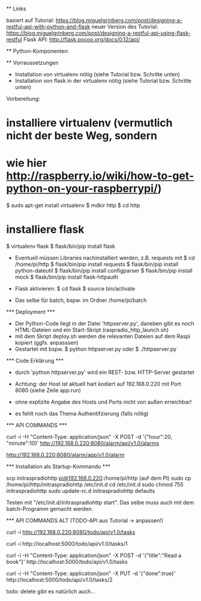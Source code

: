
** Links 

basiert auf Tutorial: 
  https://blog.miguelgrinberg.com/post/designing-a-restful-api-with-python-and-flask
neuer Version des Tutorial: 
  https://blog.miguelgrinberg.com/post/designing-a-restful-api-using-flask-restful
Flask API: 
  http://flask.pocoo.org/docs/0.12/api/


** Python-Komponenten: 


** Vorraussetzungen

* Installation von virtualenv nötig (siehe Tutorial bzw. Schritte unten)
* Installation von flask in der virtualenv nötig (siehe Tutorial bzw. Schritte unten)

Vorbereitung: 
  # installiere virtualenv (vermutlich nicht der beste Weg, sondern 
  # wie hier http://raspberry.io/wiki/how-to-get-python-on-your-raspberrypi/)
  $ sudo apt-get install virtualenv
  $ mdkir http
  $ cd http
  # installiere flask
  $ virtualenv flask
  $ flask/bin/pip install flask

* Eventuell müssen Libraries nachinstalliert werden, z.B. requests mit
  $ cd /home/pi/http
  $ flask/bin/pip install requests
  $ flask/bin/pip install python-dateutil
  $ flask/bin/pip install configparser
  $ flask/bin/pip install mock
  $ flask/bin/pip install flask-httpauth

* Flask aktivieren: 
  $ cd flask
  $ source bin/activate

* Das selbe für batch, bspw. im Ordner /home/pi/batch

  

*** Deployment ***

* Der Python-Code liegt in der Datei 'httpserver.py', daneben gibt es noch HTML-Dateien und ein Start-Skript (raspradio_http_launch.sh) 
* mit dem Skript deploy.sh werden die relevanten Dateien auf dem Raspi kopiert (ggfs. anpasssen)
* Gestartet mit bspw.
    $ python httpserver.py
    oder
    $ ./httpserver.py

*** Code Erklärung ***

  * durch 'python httpserver.py' wird ein REST- bzw. HTTP-Server gestartet
  * Achtung: der Host ist aktuell hart kodiert auf 192.168.0.220 mit Port 8080 (siehe Zeile app.run)
  * ohne explizite Angabe des Hosts und Ports nicht von außen erreichbar!

* es fehlt noch das Thema Authentifzierung (falls nötig)


*** API COMMANDS ***

curl -i -H "Content-Type: application/json" -X POST -d '{"hour":20, "minute":10}' http://192.168.0.220:8080/alarm/api/v1.0/alarms

http://192.168.0.220:8080/alarm/app/v1.0/alarm


*** Installation als Startup-Kommando ***

scp initraspradiohttp pi@192.168.0.220:/home/pi/http
(auf dem PI)
sudo cp /home/pi/http/initraspradiohttp /etc/init.d
cd /etc/init.d
sudo chmod 755 initraspradiohttp
sudo update-rc.d initraspradiohttp defaults

Testen mit "/etc/init.d/initraspradiohttp start". 
Das selbe muss auch mit dem batch-Programm gemacht werden.


*** API COMMANDS ALT (TODO-API aus Tutorial -> anpassen!)

curl -i http://192.168.0.220:8080/todo/api/v1.0/tasks

curl -i http://localhost:5000/todo/api/v1.0/tasks/1

curl -i -H "Content-Type: application/json" -X POST -d '{"title":"Read a book"}' http://localhost:5000/todo/api/v1.0/tasks

curl -i -H "Content-Type: application/json" -X PUT -d '{"done":true}' http://localhost:5000/todo/api/v1.0/tasks/2

todo: delete gibt es natürlich auch...


